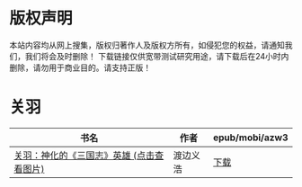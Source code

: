 # 版权声明

本站内容均从网上搜集，版权归著作人及版权方所有，如侵犯您的权益，请通知我们，我们将会及时删除！ 下载链接仅供宽带测试研究用途，请下载后在24小时内删除，请勿用于商业目的。请支持正版！

# 关羽

| 书名 | 作者 | epub/mobi/azw3 |
| --- | --- | --- |
| [关羽：神化的《三国志》英雄 (点击查看图片)](https://www.dushupai.com/attachment/2024/06/05/fe4b014bee210e0b.jpg) | 渡边义浩 | [下载](https://url89.ctfile.com/f/31084289-1357028101-c928be?p=8866) |
